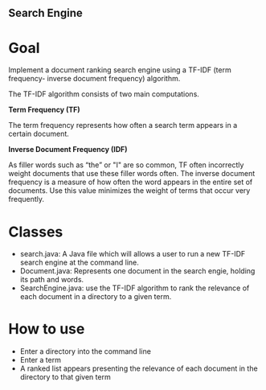 ## Search Engine

# Goal
Implement a document ranking search engine using a TF-IDF (term frequency- inverse document frequency) algorithm.

The TF-IDF algorithm consists of two main computations.

**Term Frequency (TF)**

The term frequency represents how often a search term appears in a certain document.

**Inverse Document Frequency (IDF)**

As filler words such as “the” or "I" are so common, TF often incorrectly weight documents that use these filler words often. The inverse document frequency is a measure of how often the word appears in the entire set of documents. Use this value minimizes the weight of terms that occur very frequently.

# Classes
- search.java: A Java file which will allows a user to run a new TF-IDF search engine at the command line.
- Document.java: Represents one document in the search engie, holding its path and words.
- SearchEngine.java: use the TF-IDF algorithm to rank the relevance of each document in a directory to a given term.

# How to use
- Enter a directory into the command line
- Enter a term 
- A ranked list appears presenting the relevance of each document in the directory to that given term
